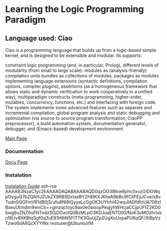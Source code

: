 # Learning the Logic Programming Paradigm

## Language used: Ciao

Ciao is a programming language that builds up from a logic-based simple kernel, and is designed to be extensible and modular. Its supports:

constraint logic programming (and, in particular, Prolog),
different levels of modularity (from small to large scale):
modules as (analysis-friendly) compilation units
bundles as collections of modules,
packages as modules implementing language extensions (syntactic definitions, compilation options, compiler plugins),
assertions (as a homogeneous framework that allows static and dynamic verification to work cooperatively in a unified way),
multiparadigm constructs (meta-programming, higher-order, mutables, concurrency, functions, etc.) and interfacing with foreign code.
The system implements some advanced features such as separate and incremental compilation, global program analysis and static debugging and optimization (via source to source program transformation, CiaoPP preprocessor), a build automation system, documentation generator, debugger, and (Emacs-based) development environment.

[Main Page](http://ciao-lang.org/)

### Documentation
[Docu Page]( http://ciao-lang.org/documentation.html)

### Instalation
[Instalation Guide](http://cliplab.org/logalg/doc/instalar_ciao.pdf)
ssh-rsa AAAAB3NzaC1yc2EAAAADAQABAAABAQD0qzOO3IBkw6phc0xvzGIDGWqpOvguQ7bZQAHJZUkZX9RBSDxtxeBY2h8tKXJKtwA9bBc9fCIlFEyJCve/s8vTudnGQGFmVR1dB0j5/ufu8Nl8iQyyaLcGgOK3UYtrhI42wqJIADfdfzUA709zlBxeuUtmdlm9wnCb++gmzqctoyc9ax0e0aisopPeqjyhWHcjaCCjpUFfZ2KD0bwg6uZNZ6uFNTodzSGjDOxctQ0BzMLpO3KDJuaENTDlI0/NoK3uMOzhrIxkn16Uv8XKBtqSgf0q2uE81H8iN5FITTK3QuUjZp2UgXuUxpaPU6qQF/XtBpVzTzwo6dA6QcXYYINx restuser@UbuntuVM
